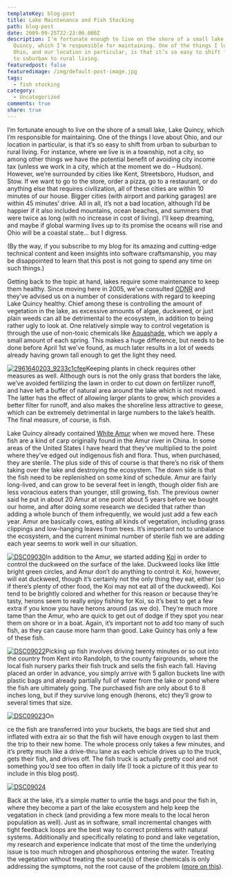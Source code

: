 ```yaml
---
templateKey: blog-post
title: Lake Maintenance and Fish Stocking
path: blog-post
date: 2009-09-25T22:23:00.000Z
description: I’m fortunate enough to live on the shore of a small lake, Lake
  Quincy, which I’m responsible for maintaining. One of the things I love about
  Ohio, and our location in particular, is that it’s so easy to shift from urban
  to suburban to rural living.
featuredpost: false
featuredimage: /img/default-post-image.jpg
tags:
  - fish stocking
category:
  - Uncategorized
comments: true
share: true
---
```

I’m fortunate enough to live on the shore of a small lake, Lake Quincy, which I’m responsible for maintaining. One of the things I love about Ohio, and our location in particular, is that it’s so easy to shift from urban to suburban to rural living. For instance, where we live is in a township, not a city, so among other things we have the potential benefit of avoiding city income tax (unless we work in a city, which at the moment we do – Hudson). However, we’re surrounded by cities like Kent, Streetsboro, Hudson, and Stow. If we want to go to the store, order a pizza, go to a restaurant, or do anything else that requires civilization, all of these cities are within 10 minutes of our house. Bigger cities (with airport and parking garages) are within 45 minutes’ drive. All in all, it’s not a bad location, although I’d be happier if it also included mountains, ocean beaches, and summers that were twice as long (with no increase in cost of living). I’ll keep dreaming, and maybe if global warming lives up to its promise the oceans will rise and Ohio will be a coastal state… but I digress.

(By the way, if you subscribe to my blog for its amazing and cutting-edge technical content and keen insights into software craftsmanship, you may be disappointed to learn that this post is not going to spend any time on such things.)

Getting back to the topic at hand, lakes require some maintenance to keep them healthy. Since moving here in 2005, we’ve consulted [ODNR](http://www.dnr.state.oh.us/) and they’ve advised us on a number of considerations with regard to keeping Lake Quincy healthy. Chief among these is controlling the amount of vegetation in the lake, as excessive amounts of algae, duckweed, or just plain weeds can all be detrimental to the ecosystem, in addition to being rather ugly to look at. One relatively simple way to control vegetation is through the use of non-toxic chemicals like [Aquashade](http://www.harriettahills.com/staq10.html), which we apply a small amount of each spring. This makes a huge difference, but needs to be done before April 1st we’ve found, as much later results in a lot of weeds already having grown tall enough to get the light they need.

[![2961640203_9233c1cfee](https://stevesmithblog.com/files/media/image/WindowsLiveWriter/LakeMaintenanceandFishStocking_132E1/2961640203_9233c1cfee_thumb.jpg "2961640203_9233c1cfee")](http://stevesmithblog.com/files/media/image/WindowsLiveWriter/LakeMaintenanceandFishStocking_132E1/2961640203_9233c1cfee_2.jpg)Keeping plants in check requires other measures as well. Although ours is not the only grass that borders the lake, we’ve avoided fertilizing the lawn in order to cut down on fertilizer runoff, and have left a buffer of natural area around the lake which is not mowed. The latter has the effect of allowing larger plants to grow, which provides a better filter for runoff, and also makes the shoreline less attractive to geese, which can be extremely detrimental in large numbers to the lake’s health. The final measure, of course, is fish.

Lake Quincy already contained [White Amur](http://en.wikipedia.org/wiki/Grass_Carp) when we moved here. These fish are a kind of carp originally found in the Amur river in China. In some areas of the United States I have heard that they’ve multiplied to the point where they’ve edged out indigenous fish and flora. Thus, when purchased, they are sterile. The plus side of this of course is that there’s no risk of them taking over the lake and destroying the ecosystem. The down side is that the fish need to be replenished on some kind of schedule. Amur are fairly long-lived, and can grow to be several feet in length, though older fish are less voracious eaters than younger, still growing, fish. The previous owner said he put in about 20 Amur at one point about 5 years before we bought our home, and after doing some research we decided that rather than adding a whole bunch of them infrequently, we would just add a few each year. Amur are basically cows, eating all kinds of vegetation, including grass clippings and low-hanging leaves from trees. It’s important not to unbalance the ecosystem, and the current minimal number of sterile fish we are adding each year seems to work well in our situation.

[![DSC09030](https://stevesmithblog.com/files/media/image/WindowsLiveWriter/LakeMaintenanceandFishStocking_132E1/DSC09030_thumb.jpg "DSC09030")](http://stevesmithblog.com/files/media/image/WindowsLiveWriter/LakeMaintenanceandFishStocking_132E1/DSC09030.jpg)In addition to the Amur, we started adding [Koi](http://en.wikipedia.org/wiki/Koi) in order to control the duckweed on the surface of the lake. Duckweed looks like little bright green circles, and Amur don’t do anything to control it. Koi, however, will eat duckweed, though it’s certainly not the only thing they eat, either (so if there’s plenty of other food, the Koi may not eat all of the duckweed). Koi tend to be brightly colored and whether for this reason or because they’re tasty, herons seem to really enjoy fishing for Koi, so it’s best to get a few extra if you know you have herons around (as we do). They’re much more tame than the Amur, who are quick to get out of dodge if they spot you near them on shore or in a boat. Again, it’s important not to add too many of such fish, as they can cause more harm than good. Lake Quincy has only a few of these fish.



[![DSC09022](https://stevesmithblog.com/files/media/image/WindowsLiveWriter/LakeMaintenanceandFishStocking_132E1/DSC09022_thumb.jpg "DSC09022")](http://stevesmithblog.com/files/media/image/WindowsLiveWriter/LakeMaintenanceandFishStocking_132E1/DSC09022.jpg)Picking up fish involves driving twenty minutes or so out into the country from Kent into Randolph, to the county fairgrounds, where the local fish nursery parks their fish truck and sells the fish each fall. Having placed an order in advance, you simply arrive with 5 gallon buckets line with plastic bags and already partially full of water from the lake or pond where the fish are ultimately going. The purchased fish are only about 6 to 8 inches long, but if they survive long enough (herons, etc) they’ll grow to several times that size.



[![DSC09023](https://stevesmithblog.com/files/media/image/WindowsLiveWriter/LakeMaintenanceandFishStocking_132E1/DSC09023_thumb.jpg "DSC09023")](http://stevesmithblog.com/files/media/image/WindowsLiveWriter/LakeMaintenanceandFishStocking_132E1/DSC09023.jpg)On

ce the fish are transferred into your buckets, the bags are tied shut and inflated with extra air so that the fish will have enough oxygen to last them the trip to their new home. The whole process only takes a few minutes, and it’s pretty much like a drive-thru lane as each vehicle drives up to the truck, gets their fish, and drives off. The fish truck is actually pretty cool and not something you’d see too often in daily life (I took a picture of it this year to include in this blog post).



[![DSC09024](https://stevesmithblog.com/files/media/image/WindowsLiveWriter/LakeMaintenanceandFishStocking_132E1/DSC09024_thumb.jpg "DSC09024")](http://stevesmithblog.com/files/media/image/WindowsLiveWriter/LakeMaintenanceandFishStocking_132E1/DSC09024.jpg)

Back at the lake, it’s a simple matter to untie the bags and pour the fish in, where they become a part of the lake ecosystem and help keep the vegatation in check (and providing a few more meals to the local heron population as well). Just as in software, small incremental changes with tight feedback loops are the best way to correct problems with natural systems. Additionally and specifically relating to pond and lake vegetation, my research and experience indicate that most of the time the underlying issue is too much nitrogen and phosphorous entering the water. Treating the vegetation without treating the source(s) of these chemicals is only addressing the symptoms, not the root cause of the problem ([more on this](http://www.missourifishfarms.com/fish_farms_info/useful_fish_tips.htm)).